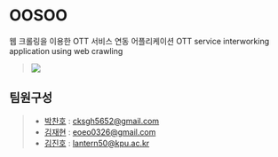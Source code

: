 # OOSOO
웹 크롤링을 이용한 OTT 서비스 연동 어플리케이션
OTT service interworking application using web crawling
> <a href="https://trello.com/b/LZtvi1s0/oosoo" target="_blank"><img src="https://img.shields.io/badge/Trello-0052CC?style=flat-square&logo=Trello&logoColor=white"/></a> <!-- Trello -->

## 팀원구성

> * [박찬호](https://github.com/hoho-97) : cksgh5652@gmail.com
> * [김재현](https://github.com/eoeo0326) : eoeo0326@gmail.com
> * [김진호](https://github.com/Jihn0118) : lantern50@kpu.ac.kr
